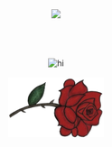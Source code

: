 <div align="center">
  <img src="https://media1.tenor.com/m/0-jPoQloNcMAAAAC/yumeko-jabami-%E8%9B%87%E5%96%B0.gif" width="800"/>
  </br>
  </br>
  </br>
  </br>
  </br>
  <img src="https://readme-typing-svg.demolab.com?font=Fira+Code&size=90&pause=500&color=c82a2a&center=true&random=false&height=150&lines=Hi!" alt="hi" />
  <br>
  <br>
  <img src="flower.png" width="170" alt="flower"/>
</div>


